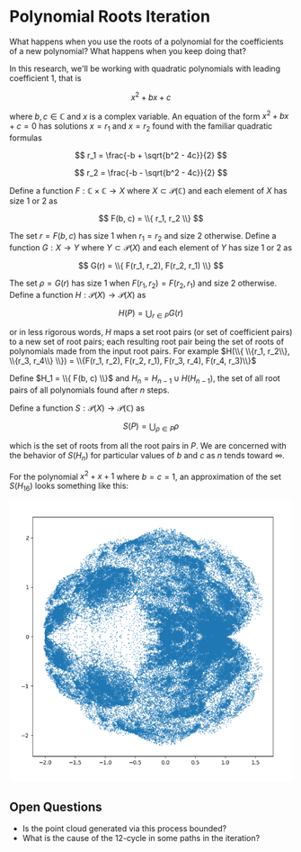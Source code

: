 # Polynomial Roots Iteration

What happens when you use the roots of a polynomial for the coefficients of a new polynomial? What happens when you keep doing that?

In this research, we'll be working with quadratic polynomials with leading coefficient 1, that is

$$
x^2 + bx + c
$$

where $b, c \in \mathbb{C}$ and $x$ is a complex variable. An equation of the form $x^2 + bx + c = 0$ has solutions $x = r_1$ and $x = r_2$ found with the familiar quadratic formulas

$$
r_1 = \frac{-b + \sqrt{b^2 - 4c}}{2}
$$

$$
r_2 = \frac{-b - \sqrt{b^2 - 4c}}{2}
$$

Define a function $F:\mathbb{C}\times\mathbb{C} \rightarrow X$ where $X \subset \mathcal{P}(\mathbb{C})$ and each element of $X$ has size 1 or 2 as

$$
F(b, c) = \\{ r_1, r_2 \\}
$$

The set $r = F(b, c)$ has size 1 when $r_1 = r_2$ and size 2 otherwise. Define a function $G:X \rightarrow Y$ where $Y \subset \mathcal{P}(X)$ and each element of $Y$ has size 1 or 2 as

$$
G(r) = \\{ F(r_1, r_2), F(r_2, r_1) \\}
$$

The set $\rho = G(r)$ has size 1 when $F(r_1, r_2) = F(r_2, r_1)$ and size 2 otherwise. Define a function $H: \mathcal{P}(X) \rightarrow \mathcal{P}(X)$ as

$$
H(P) = \bigcup_{r \in P} G(r)
$$

or in less rigorous words, $H$ maps a set root pairs (or set of coefficient pairs) to a new set of root pairs; each resulting root pair being the set of roots of polynomials made from the input root pairs. For example $H(\\{ \\{r_1, r_2\\}, \\{r_3, r_4\\} \\}) = \\{F(r_1, r_2), F(r_2, r_1), F(r_3, r_4), F(r_4, r_3)\\}$

Define $H_1 = \\{ F(b, c) \\}$ and $H_n = H_{n-1} \cup H(H_{n-1})$, the set of all root pairs of all polynomials found after $n$ steps.

<!-- S mnemonic is "swarm". "C" for point "cloud" could be confused with \mathbb{C} -->
Define a function $S: \mathcal{P}(X) \rightarrow \mathcal{P}(\mathbb{C})$ as

$$
S(P) = \bigcup_{\rho \in P} \rho
$$

which is the set of roots from all the root pairs in $P$. We are concerned with the behavior of $S(H_n)$ for particular values of $b$ and $c$ as $n$ tends toward $\infty$.

For the polynomial $x^2 + x + 1$ where $b = c = 1$, an approximation of the set $S(H_{16})$ looks something like this:

![Approximation of Root Cloud S(H_{16})](./root_cloud_sh16.png)

## Open Questions

* Is the point cloud generated via this process bounded?
* What is the cause of the 12-cycle in some paths in the iteration?
